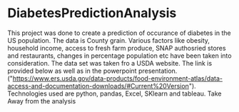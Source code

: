 # DiabetesPredictionAnalysis

This project was done to create a prediction of occurance of diabetes in the US population. 
The data is County grain. 
Various factors like obesity, household income, access to fresh farm produce, SNAP authosried stores and restaurants, changes in percentage population etc have been taken into consideration. 
The data set was taken fro a USDA website. The link is provided below as well as in the powerpoint presentation. ("https://www.ers.usda.gov/data-products/food-environment-atlas/data-access-and-documentation-downloads/#Current%20Version"). 
Technologies used are python, pandas, Excel, SKlearn and tableau. 
Take Away from the analysis 
